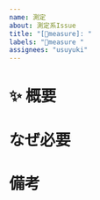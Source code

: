 ```yaml
---
name: 測定
about: 測定系Issue
title: "[📏measure]: "
labels: "📏measure "
assignees: "usuyuki"
---
```


# ✨ 概要

# なぜ必要

# 備考
